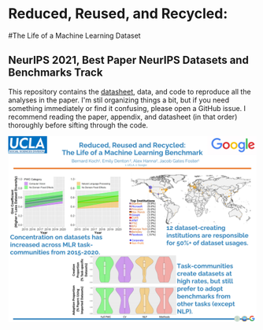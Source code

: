 # Reduced, Reused, and Recycled:
#The Life of a Machine Learning Dataset
## NeurIPS 2021, Best Paper NeurIPS Datasets and Benchmarks Track
This repository contains the [datasheet](Datasheet_for_ReducedReusedRecycled.pdf), data, and code to reproduce all the analyses in the paper.
I'm stil organizing things a bit, but if you need something immediately or find it confusing, please open a GitHub issue. I recommend reading the paper, appendix, and datasheet (in that order) thoroughly before sifting through the code.

![](NeurIPS2021Poster.jpg?raw=true)
